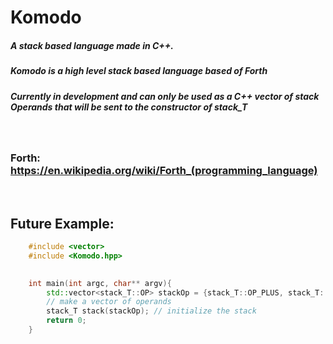 # Komodo

##### A stack based language made in C++.
##### Komodo is a high level stack based language based of Forth
##### Currently in development and can only be used as a C++ vector of stack Operands that will be sent to the constructor of stack_T

<p>&nbsp;</p>

### Forth: https://en.wikipedia.org/wiki/Forth_(programming_language)

<p>&nbsp;</p>

## Future Example: 

```cpp
    #include <vector>
    #include <Komodo.hpp>
    

    int main(int argc, char** argv){
        std::vector<stack_T::OP> stackOp = {stack_T::OP_PLUS, stack_T::OP_POP, stack_T::OP_DUMP, stack_T::OP_POP_ALL};
        // make a vector of operands
        stack_T stack(stackOp); // initialize the stack
        return 0;
    }
```
